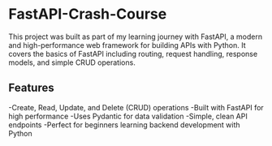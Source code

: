 # FastAPI-Crash-Course
This project was built as part of my learning journey with FastAPI, a modern and high-performance web framework for building APIs with Python.
It covers the basics of FastAPI including routing, request handling, response models, and simple CRUD operations.

## Features
-Create, Read, Update, and Delete (CRUD) operations
-Built with FastAPI for high performance
-Uses Pydantic for data validation
-Simple, clean API endpoints
-Perfect for beginners learning backend development with Python
